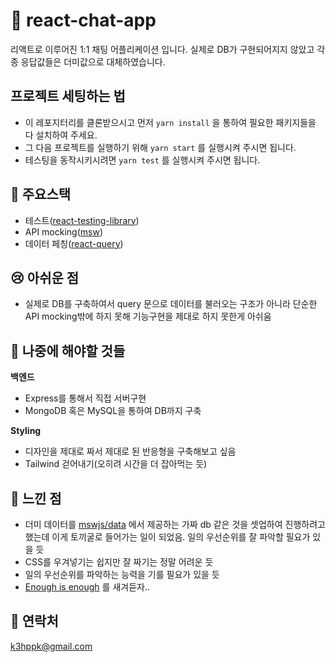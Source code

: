 # 💬 react-chat-app

리액트로 이루어진 1:1 채팅 어플리케이션 입니다. 실제로 DB가 구현되어지지 않았고 각종 응답값들은 더미값으로 대체하였습니다.

## 프로젝트 세팅하는 법

- 이 레포지터리를 클론받으시고 먼저 `yarn install` 을 통하여 필요한 패키지들을 다 설치하여 주세요.
- 그 다음 프로젝트를 실행하기 위해 `yarn start` 를 실행시켜 주시면 됩니다.
- 테스팅을 동작시키시려면 `yarn test` 를 실행시켜 주시면 됩니다.

## 📕 주요스택

- 테스트([react-testing-library](https://testing-library.com/docs/react-testing-library/intro/))
- API mocking([msw](https://github.com/mswjs/msw))
- 데이터 페칭([react-query](https://react-query.tanstack.com/))

## 😢 아쉬운 점

- 실제로 DB를 구축하여서 query 문으로 데이터를 불러오는 구조가 아니라 단순한 API mocking밖에 하지 못해 기능구현을 제대로 하지 못한게 아쉬움

## 🚎 나중에 해야할 것들

**백엔드**

- Express를 통해서 직접 서버구현
- MongoDB 혹은 MySQL을 통하여 DB까지 구축

**Styling**

- 디자인을 제대로 짜서 제대로 된 반응형을 구축해보고 싶음
- Tailwind 걷어내기(오히려 시간을 더 잡아먹는 듯)

## 🧐 느낀 점

- 더미 데이터를 [mswjs/data](https://github.com/mswjs/data) 에서 제공하는 가짜 db 같은 것을 셋업하여 진행하려고 했는데 이게 토끼굴로 들어가는 일이 되었음. 일의 우선순위를 잘 파악할 필요가 있을 듯
- CSS를 우겨넣기는 쉽지만 잘 짜기는 정말 어려운 듯
- 일의 우선순위를 파악하는 능력을 기를 필요가 있을 듯
- [Enough is enough](https://twitter.com/KentBeck/status/1537446582760509442) 를 새겨듣자..

## 📩 연락처

k3hppk@gmail.com
